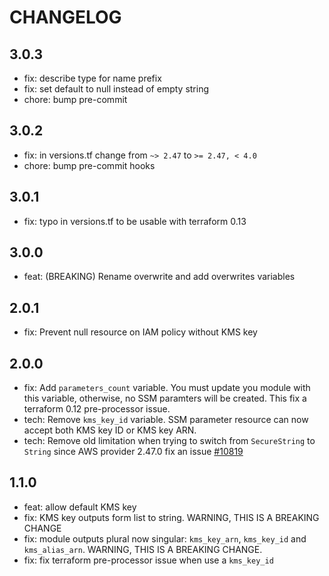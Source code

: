 # CHANGELOG

## 3.0.3
* fix: describe type for name prefix
* fix: set default to null instead of empty string
* chore: bump pre-commit

## 3.0.2

* fix: in versions.tf change from `~> 2.47` to `>= 2.47, < 4.0`
* chore: bump pre-commit hooks

## 3.0.1

* fix: typo in versions.tf to be usable with terraform 0.13

## 3.0.0

* feat: (BREAKING) Rename overwrite and add overwrites variables

## 2.0.1

* fix: Prevent null resource on IAM policy without KMS key

## 2.0.0

* fix: Add `parameters_count` variable. You must update you module with this variable, otherwise, no SSM paramters will be created. This fix a terraform 0.12 pre-processor issue.
* tech: Remove `kms_key_id` variable. SSM parameter resource can now accept both KMS key ID or KMS key ARN.
* tech: Remove old limitation when trying to switch from `SecureString` to `String` since AWS provider 2.47.0 fix an issue [#10819](https://github.com/terraform-providers/terraform-provider-aws/pull/10819)

## 1.1.0

* feat: allow default KMS key
* fix: KMS key outputs form list to string. WARNING, THIS IS A BREAKING CHANGE
* fix: module outputs plural now singular: `kms_key_arn`, `kms_key_id` and `kms_alias_arn`. WARNING, THIS IS A BREAKING CHANGE.
* fix: fix terraform pre-processor issue when use a `kms_key_id`
